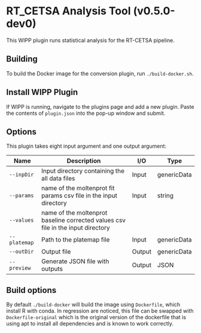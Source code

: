 # RT_CETSA Analysis Tool (v0.5.0-dev0)

This WIPP plugin runs statistical analysis for the RT-CETSA pipeline.

## Building

To build the Docker image for the conversion plugin, run
`./build-docker.sh`.

## Install WIPP Plugin

If WIPP is running, navigate to the plugins page and add a new plugin. Paste the contents of `plugin.json` into the pop-up window and submit.

## Options

This plugin takes eight input argument and one output argument:

| Name            | Description                                        | I/O    | Type        |
|-----------------|----------------------------------------------------|--------|-------------|
| `--inpDir` | Input directory containing the all data files | Input  | genericData |
| `--params` | name of the moltenprot fit params csv file in the input directory | Input  | string      |
| `--values` | name of the moltenprot baseline corrected values csv file in the input directory
| `--platemap` | Path to the platemap file | Input | genericData |
| `--outDir`      | Output file                                        | Output | genericData |
| `--preview`     | Generate JSON file with outputs                    | Output | JSON        |

## Build options

By default `./build-docker` will build the image using `Dockerfile`, which install R with conda.
In regression are noticed, this file can be swapped with `Dockerfile-original` which is the original version
of the dockerfile that is using apt to install all dependencies and is known to work correctly.
